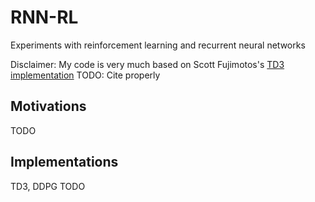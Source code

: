 # RNN-RL
Experiments with reinforcement learning and recurrent neural networks

Disclaimer: My code is very much based on Scott Fujimotos's [TD3 implementation](https://github.com/sfujim/TD3)
TODO: Cite properly

## Motivations
TODO

## Implementations
TD3, DDPG
TODO

